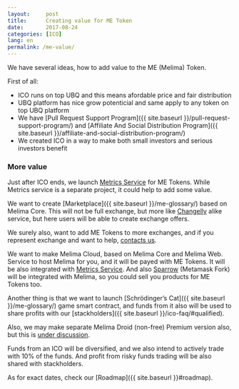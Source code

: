 ```yaml
---
layout:     post
title:      Creating value for ME Token
date:       2017-08-24
categories: [ICO]
lang: en 
permalink: /me-value/
---
```


We have several ideas, how to add value to the ME (Melima) Token.

First of all:

- ICO runs on top UBQ and this means afordable price and fair distribution 
- UBQ platform has nice grow potenticial and same apply to any token on top UBQ platform 
- We have [Pull Request Support Program]({{ site.baseurl }}/pull-request-support-program/) and [Affiliate And Social Distribution Program]({{ site.baseurl }}/affiliate-and-social-distribution-program/)
- We created ICO in a way to make both small investors and serious investors benefit

### More value

Just after ICO ends, we launch [Metrics Service](https://metrics.hda.me) for ME Tokens. While Metrics service is a separate project, it could help to add some value.

We want to create [Marketplace]({{ site.baseurl }}/me-glossary/) based on Melima Core. This will not be full exchange, but more like [Changelly](https://changelly.com/) alike service, but here users will be able to create exchange offers. 

We surely also, want to add ME Tokens to more exchanges, and if you represent exchange and want to help, [contacts us](mailto:me@melima.me).

We want to make Melima Cloud, based on Melima Core and Melima Web. Service to host Melima for you, and it will be payed with ME Tokens. It will be also integrated with [Metrics Service](https://metrics.hda.me). And also [Sparrow](https://github.com/ubiq/sparrow-plugin) (Metamask Fork) will be integrated with Melima, so you could sell you products for ME Tokens too.

Another thing is that we want to launch  [Schrödinger’s Cat]({{ site.baseurl }}/me-glossary/) game smart contract, and funds from it also will be used to share profits with our [stackholders]({{ site.baseurl }}/ico-faq/#qualified).

Also, we may make separate Melima Droid (non-free) Premium version also, but this is [under discussion](https://github.com/Melima-Project/me-droid/issues/1).

Funds from an ICO will be diversified, and we also intend to actively trade with 10% of the funds. And profit from risky funds trading will be also shared with stackholders.

As for exact dates, check our [Roadmap]({{ site.baseurl }}#roadmap).











